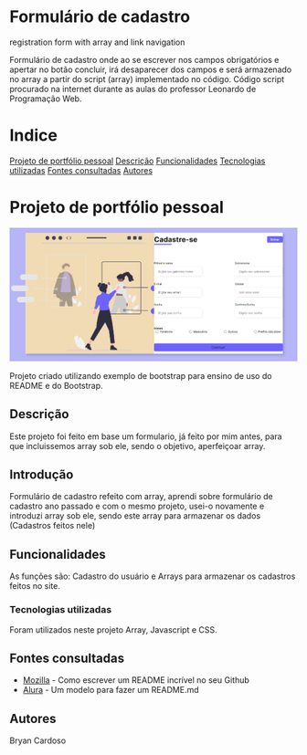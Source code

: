 # Formulário de cadastro
registration form with array and link navigation

Formulário de cadastro onde ao se escrever nos campos obrigatórios e apertar no botão concluir, irá desaparecer dos campos e será armazenado no array a partir do script (array) implementado no código. Código script procurado na internet durante as aulas do professor Leonardo de Programação Web.
# Indice

[Projeto de portfólio pessoal](#projeto-de-portf%C3%B3lio-pessoal)
[Descrição](#descri%C3%A7%C3%A3o)
[Funcionalidades](https://github.com/bryancardosoo/formcadas-w-array#funcionalidades)
[Tecnologias utilizadas](#tecnologias-utilizadas)
[Fontes consultadas](#fontes-consultadas)
[Autores](#autores)  

# Projeto de portfólio pessoal  

![Capa do projeto](assets/img/capa.png)

Projeto criado utilizando exemplo de bootstrap para ensino de uso do README e do Bootstrap.

##   Descrição 

Este projeto foi feito em base um formulario, já feito por mim antes, para que incluissemos array sob ele, sendo o objetivo, aperfeiçoar array.

##   Introdução

Formulário de cadastro refeito com array, aprendi sobre formulário de cadastro ano passado e com o mesmo projeto, usei-o novamente e introduzi array sob ele, sendo este array para armazenar os dados (Cadastros feitos nele)

##   Funcionalidades

As funções são: Cadastro do usuário e Arrays para armazenar os cadastros feitos no site.

### Tecnologias utilizadas

Foram utilizados neste projeto Array, Javascript e CSS.

## Fontes consultadas
* [Mozilla](https://www.mozilla.org/pt-BR/?v=2) - Como escrever um README incrível no seu Github
* [Alura](https://stackoverflow.com/-) - Um modelo para fazer um README.md
## Autores

Bryan Cardoso
